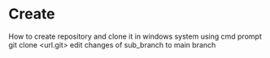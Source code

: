 # Create
How to create repository and clone it in windows system using cmd prompt
git clone <url.git> <dirname>
edit changes of sub_branch to main branch
